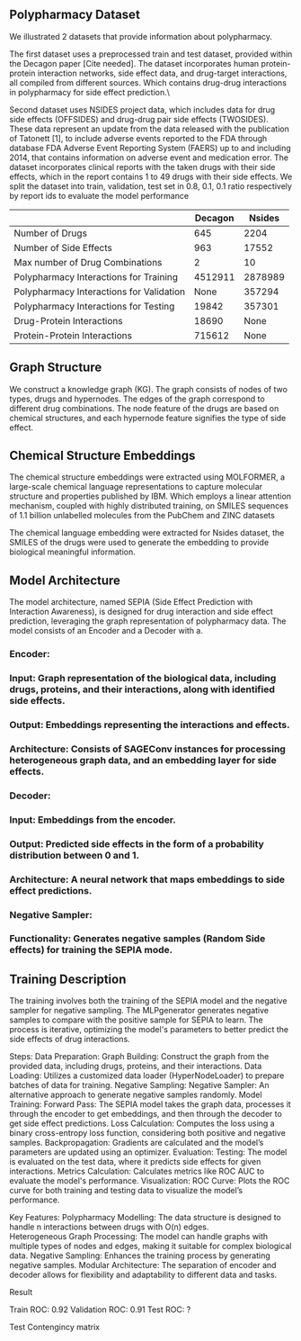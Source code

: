 ## Polypharmacy Dataset
We illustrated 2 datasets that provide information about polypharmacy. 

The first dataset uses a preprocessed train and test dataset, provided within the Decagon paper [Cite needed]. The dataset incorporates human protein-protein interaction networks, side effect data, and drug-target interactions, all compiled from different sources. Which contains drug-drug interactions in polypharmacy for side effect prediction.\



Second dataset uses NSIDES project data, which includes data for drug side effects (OFFSIDES) and drug-drug pair side effects (TWOSIDES). These data represent an update from the data released with the publication of Tatonett [1], to include adverse events reported to the FDA through database  FDA Adverse Event Reporting System (FAERS) up to and including 2014, that contains information on adverse event and medication error. The dataset incorporates clinical reports with the taken drugs with their side effects, which in the report contains 1 to 49 drugs with their side effects. We split the dataset into train, validation, test set in 0.8, 0.1, 0.1 ratio respectively by report ids to evaluate the model performance


|                                          | Decagon | Nsides  |
|------------------------------------------|---------|---------|
| Number of Drugs                          | 645     | 2204    |
| Number of Side Effects                   | 963     | 17552   |
| Max number of Drug Combinations          | 2       | 10      |
| Polypharmacy Interactions for Training   | 4512911 | 2878989 |
| Polypharmacy Interactions for Validation | None    | 357294  |
| Polypharmacy Interactions for Testing    | 19842   | 357301  |
| Drug-Protein Interactions                | 18690   | None    |
| Protein-Protein Interactions             | 715612  | None    |



## Graph Structure
We construct a knowledge graph (KG). The graph consists of nodes of two types, drugs and hypernodes. The edges of the graph correspond to different drug combinations. The node feature of the drugs are based on chemical structures, and each hypernode feature signifies the type of side effect.

## Chemical Structure Embeddings

The chemical structure embeddings were extracted using MOLFORMER, a large-scale chemical language representations to capture molecular structure and properties published by IBM. Which employs a linear attention mechanism, coupled with highly distributed training, on SMILES sequences of 1.1 billion unlabelled molecules from the PubChem and ZINC datasets

The chemical language embedding were extracted for Nsides dataset, the SMILES of the drugs were used to generate the embedding to provide biological meaningful information.  


## Model Architecture

The model architecture, named SEPIA (Side Effect Prediction with Interaction Awareness), is designed for drug interaction and side effect prediction, leveraging the graph representation of polypharmacy data. The model consists of an Encoder and a Decoder with a.

### Encoder:
 ### Input: Graph representation of the biological data, including drugs, proteins, and their interactions, along with identified side effects. 

### Output: Embeddings representing the interactions and effects. 

### Architecture: Consists of SAGEConv instances for processing heterogeneous graph data, and an embedding layer for side effects.

### Decoder: 
### Input: Embeddings from the encoder. 

### Output: Predicted side effects in the form of a probability distribution between 0 and 1. 

### Architecture: A neural network that maps embeddings to side effect predictions.

### Negative Sampler:
### Functionality: Generates negative samples (Random Side effects) for training the SEPIA mode.

## Training Description

The training involves both the training of the SEPIA model and the negative sampler for negative sampling. The MLPgenerator generates negative samples to compare with the positive sample for SEPIA to learn.  The process is iterative, optimizing the model's parameters to better predict the side effects of drug interactions.

Steps:
Data Preparation:
Graph Building: Construct the graph from the provided data, including drugs, proteins, and their interactions.
Data Loading: Utilizes a customized data loader (HyperNodeLoader) to prepare batches of data for training.
Negative Sampling:
Negative Sampler: An alternative approach to generate negative samples randomly.
Model Training:
Forward Pass: The SEPIA model takes the graph data, processes it through the encoder to get embeddings, and then through the decoder to get side effect predictions.
Loss Calculation: Computes the loss using a binary cross-entropy loss function, considering both positive and negative samples.
Backpropagation: Gradients are calculated and the model’s parameters are updated using an optimizer.
Evaluation:
Testing: The model is evaluated on the test data, where it predicts side effects for given interactions.
Metrics Calculation: Calculates metrics like ROC AUC to evaluate the model's performance.
Visualization:
ROC Curve: Plots the ROC curve for both training and testing data to visualize the model’s performance.


Key Features:
Polypharmacy Modelling: The data structure is designed to handle n interactions between drugs with O(n) edges.  
Heterogeneous Graph Processing: The model can handle graphs with multiple types of nodes and edges, making it suitable for complex biological data.
Negative Sampling: Enhances the training process by generating negative samples.
Modular Architecture: The separation of encoder and decoder allows for flexibility and adaptability to different data and tasks.

Result

Train ROC: 0.92
Validation ROC: 0.91
Test  ROC: ?

Test Contengincy matrix 
